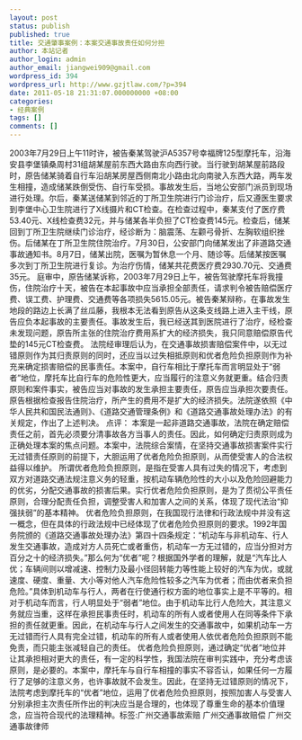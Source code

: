 ```yaml
---
layout: post
status: publish
published: true
title: 交通肇事案例：本案交通事故责任如何分担
author: 本站记者
author_login: admin
author_email: jiangwei909@gmail.com
wordpress_id: 394
wordpress_url: http://www.gzjtlaw.com/?p=394
date: 2011-05-18 21:31:07.000000000 +08:00
categories:
- 经典案例
tags: []
comments: []
---
```

 2003年7月29日上午11时许，被告秦某驾驶沪A5357号幸福牌125型摩托车，沿海安县李堡镇桑周村31组胡某屋前东西大路由东向西行驶。当行驶到胡某屋前路段时，原告储某骑着自行车沿胡某房屋西侧南北小路由北向南驶入东西大路，两车发生相撞，造成储某跌倒受伤、自行车受损。事故发生后，当地公安部门派员到现场进行处理。尔后，秦某送储某到邻近的丁所卫生院进行门诊治疗，后又遵医生要求到李堡中心卫生院进行了X线摄片和CT检查。在检查过程中，秦某支付了医疗费53.40元、X线检查费32元，并与储某各半负担了CT检查费145元。检查后，储某回到丁所卫生院继续门诊治疗，经诊断为：脑震荡、左颧弓骨折、左胸软组织挫伤。后储某在丁所卫生院住院治疗。7月30日，公安部门向储某发出了非道路交通事故通知书。8月7日，储某出院，医嘱为暂休息一个月、随诊等。后储某按医嘱多次到丁所卫生院进行复诊。为治疗伤情，储某共花费医疗费2930.70元、交通费35元。 庭审中，原告储某诉称，2003年7月29日上午，被告驾驶摩托车将我撞伤，住院治疗十天，被告在本起事故中应当承担全部责任，请求判令被告赔偿医疗费、误工费、护理费、交通费等各项损失5615.05元。被告秦某辩称，在事故发生地段的路边上长满了丝瓜藤，我根本无法看到原告从这条支线路上进入主干线，原告应负本起事故的主要责任。事故发生后，我已经送其到医院进行了治疗，经检查未发现问题，原告所主张的住院治疗费用系扩大的经济损失，我只同意赔偿原告代垫的145元CT检查费。 法院经审理后认为，在交通事故损害赔偿案件中，以无过错原则作为其归责原则的同时，还应当以过失相抵原则和优者危险负担原则作为补充来确定损害赔偿的民事责任。本案中，自行车相比于摩托车而言明显处于&ldquo;弱者&rdquo;地位，摩托车比自行车的危险性更大，应当履行的注意义务就更重。结合归责原则和案件事实，被告应当对事故的发生承担主要责任，原告应当承担次要责任。原告根据检查报告住院治疗，所产生的费用不是扩大的经济损失。法院遂依照《中华人民共和国民法通则》、《道路交通管理条例》和《道路交通事故处理办法》的有关规定，作出了上述判决。 点评： 本案是一起非道路交通事故，法院在确定赔偿责任之前，首先必须要分清事故各方当事人的责任。因此，如何确定归责原则成为正确处理本案的焦点问题。本案中，法院综合案情，在坚持交通事故损害案件实行无过错责任原则的前提下，大胆运用了优者危险负担原则，从而使受害人的合法权益得以维护。 所谓优者危险负担原则，是指在受害人具有过失的情况下，考虑到双方对道路交通法规注意义务的轻重，按机动车辆危险性的大小以及危险回避能力的优劣，分配交通事故的损害后果。实行优者危险负担原则，是为了贯彻公平责任原则，合理分配责任负担，调整受害人和加害人之间的关系，体现了现代法治&ldquo;抑强扶弱&rdquo;的基本精神。 优者危险负担原则，在我国现行法律和行政法规中并没有这一概念，但在具体的行政法规中已经体现了优者危险负担原则的要求。1992年国务院颁的《道路交通事故处理办法》第四十四条规定：&ldquo;机动车与非机动车、行人发生交通事故，造成对方人员死亡或者重伤，机动车一方无过错的，应当分担对方百分之十的经济损失。&rdquo;那么何为&ldquo;优者&rdquo;呢？根据国外学者的理解，就是&ldquo;汽车比人优；车辆间则以增减速、控制力及最小径回转能力等性能上较好的汽车为优，或就速度、硬度、重量、大小等对他人汽车危险性较多之汽车为优者；而由优者来负担危险。&rdquo;具体到机动车与行人，两者在行使通行权方面的地位事实上是不平等的。相对于机动车而言，行人明显处于&ldquo;弱者&rdquo;地位。由于机动车比行人危险大，其注意义务就应当重，这样在承担民事责任时，机动车的所有人或者使用人在同等条件下承担的责任就更重。因此，在机动车与行人之间发生的交通事故中，如果机动车一方无过错而行人具有完全过错，机动车的所有人或者使用人依优者危险负担原则不能免责，而只能主张减轻自己的责任。 优者危险负担原则，通过确定&ldquo;优者&rdquo;地位并让其承担相对更大的责任，有一定的科学性，我国法院在审判实践中，充分考虑该原则，是必要的。本案中，摩托车与自行车相撞的事实不容否认，如果任何一方履行了足够的注意义务，也许事故就不会发生。因此，在坚持无过错原则的情况下，法院考虑到摩托车的&ldquo;优者&rdquo;地位，运用了优者危险负担原则，按照加害人与受害人分别承担主次责任所作出的判决应当是合理的，也体现了尊重生命的基本价值理念，应当符合现代的法理精神。标签:广州交通事故索赔 广州交通事故赔偿 广州交通事故律师
